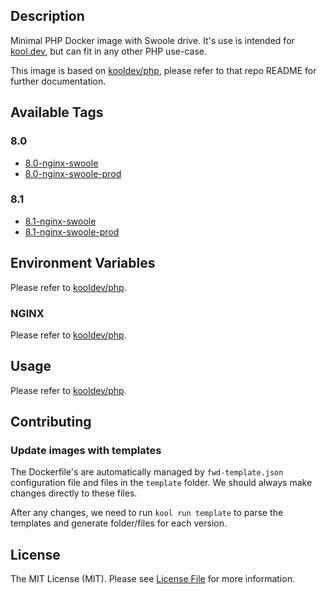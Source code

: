 ## Description

Minimal PHP Docker image with Swoole drive. It's use is intended for [kool.dev](https://github.com/kool-dev/kool), but can fit in any other PHP use-case.

This image is based on [kooldev/php](https://github.com/kool-dev/docker-php), please refer to that repo README for further documentation.

## Available Tags

### 8.0

- [8.0-nginx-swoole](https://github.com/kool-dev/docker-php-swoole/blob/main/8.0-nginx-swoole/Dockerfile)
- [8.0-nginx-swoole-prod](https://github.com/kool-dev/docker-php-swoole/blob/main/8.0-nginx-swoole-prod/Dockerfile)


### 8.1

- [8.1-nginx-swoole](https://github.com/kool-dev/docker-php-swoole/blob/main/8.1-nginx-swoole/Dockerfile)
- [8.1-nginx-swoole-prod](https://github.com/kool-dev/docker-php-swoole/blob/main/8.1-nginx-swoole-prod/Dockerfile)


## Environment Variables

Please refer to [kooldev/php](https://github.com/kool-dev/docker-php).

### NGINX

Please refer to [kooldev/php](https://github.com/kool-dev/docker-php).

## Usage

Please refer to [kooldev/php](https://github.com/kool-dev/docker-php).

## Contributing

### Update images with templates

The Dockerfile's are automatically managed by `fwd-template.json` configuration file and files in the `template` folder. We should always make changes directly to these files.

After any changes, we need to run `kool run template` to parse the templates and generate folder/files for each version.

## License

The MIT License (MIT). Please see [License File](LICENSE.md) for more information.